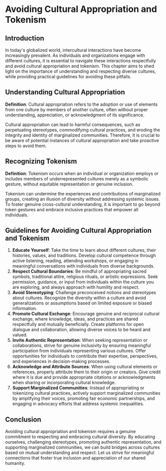 # Avoiding Cultural Appropriation and Tokenism

## Introduction

In today's globalized world, intercultural interactions have become increasingly prevalent. As individuals and organizations engage with different cultures, it is essential to navigate these interactions respectfully and avoid cultural appropriation and tokenism. This chapter aims to shed light on the importance of understanding and respecting diverse cultures, while providing practical guidelines for avoiding these pitfalls.

## Understanding Cultural Appropriation

**Definition**: Cultural appropriation refers to the adoption or use of elements from one culture by members of another culture, often without proper understanding, appreciation, or acknowledgment of its significance.

Cultural appropriation can lead to harmful consequences, such as perpetuating stereotypes, commodifying cultural practices, and eroding the integrity and identity of marginalized communities. Therefore, it is crucial to be aware of potential instances of cultural appropriation and take proactive steps to avoid them.

## Recognizing Tokenism

**Definition**: Tokenism occurs when an individual or organization employs or includes members of underrepresented cultures merely as a symbolic gesture, without equitable representation or genuine inclusion.

Tokenism can undermine the experiences and contributions of marginalized groups, creating an illusion of diversity without addressing systemic issues. To foster genuine cross-cultural understanding, it is important to go beyond token gestures and embrace inclusive practices that empower all individuals.

## Guidelines for Avoiding Cultural Appropriation and Tokenism

1. **Educate Yourself**: Take the time to learn about different cultures, their histories, values, and traditions. Develop cultural competence through active listening, reading, attending workshops, or engaging in meaningful conversations with individuals from diverse backgrounds.
2. **Respect Cultural Boundaries**: Be mindful of appropriating sacred symbols, traditional attire, religious rituals, or artistic expressions. Seek permission, guidance, or input from individuals within the culture you are exploring, and always approach with humility and respect.
3. **Avoid Stereotyping**: Challenge preconceived notions and stereotypes about cultures. Recognize the diversity within a culture and avoid generalizations or assumptions based on limited exposure or biased information.
4. **Promote Cultural Exchange**: Encourage genuine and reciprocal cultural exchange, where knowledge, ideas, and practices are shared respectfully and mutually beneficially. Create platforms for open dialogue and collaboration, allowing diverse voices to be heard and valued.
5. **Invite Authentic Representation**: When seeking representation or collaborations, strive for genuine inclusivity by ensuring meaningful participation from individuals representing various cultures. Offer opportunities for individuals to contribute their expertise, perspectives, and experiences in decision-making processes.
6. **Acknowledge and Attribute Sources**: When using cultural elements or references, properly attribute them to their origin or creators. Give credit where it is due and provide appropriate citations or acknowledgments when sharing or incorporating cultural knowledge.
7. **Support Marginalized Communities**: Instead of appropriating or tokenizing cultural practices, actively support marginalized communities by amplifying their voices, promoting fair economic partnerships, and engaging in advocacy efforts that address systemic inequalities.

## Conclusion

Avoiding cultural appropriation and tokenism requires a genuine commitment to respecting and embracing cultural diversity. By educating ourselves, challenging stereotypes, promoting authentic representation, and supporting marginalized communities, we can build bridges across cultures based on mutual understanding and respect. Let us strive for meaningful connections that foster true inclusion and appreciation of our shared humanity.
